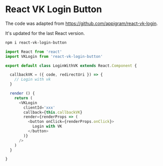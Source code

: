 # React VK Login Button

The code was adapted from https://github.com/appigram/react-vk-login.

It's updated for the last React version.

```sh
npm i react-vk-login-button
```

```js
import React from 'react'
import VKLogin from 'react-vk-login-button'

export default class LoginWithVK extends React.Component {

  callbackVK = ({ code, redirectUri }) => {
    // Login with vk
  }

  render () {
    return (
      <VKLogin
        clientId='xxx'
        callback={this.callbackVK}
        render={renderProps => (
          <button onClick={renderProps.onClick}>
            Login with VK
          </button>
        )}
      />
    )
  }

}

```

